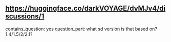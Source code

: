 ## https://huggingface.co/darkVOYAGE/dvMJv4/discussions/1

contains_question: yes
question_part: what sd version is that based on? 1.4/1.5/2/2.1?